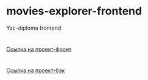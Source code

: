 # movies-explorer-frontend
Yac-diploma frontend

#
[Ссылка на проект-фронт](https://sanatov.nomoredomains.monster/)
#
[Ссылка на проект-бэк](https://api.sanatov.nomoredomains.monster/)
